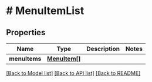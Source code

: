 # # MenuItemList

## Properties

Name | Type | Description | Notes
------------ | ------------- | ------------- | -------------
**menuItems** | [**MenuItem[]**](MenuItem.md) |  |

[[Back to Model list]](../../README.md#models) [[Back to API list]](../../README.md#endpoints) [[Back to README]](../../README.md)
